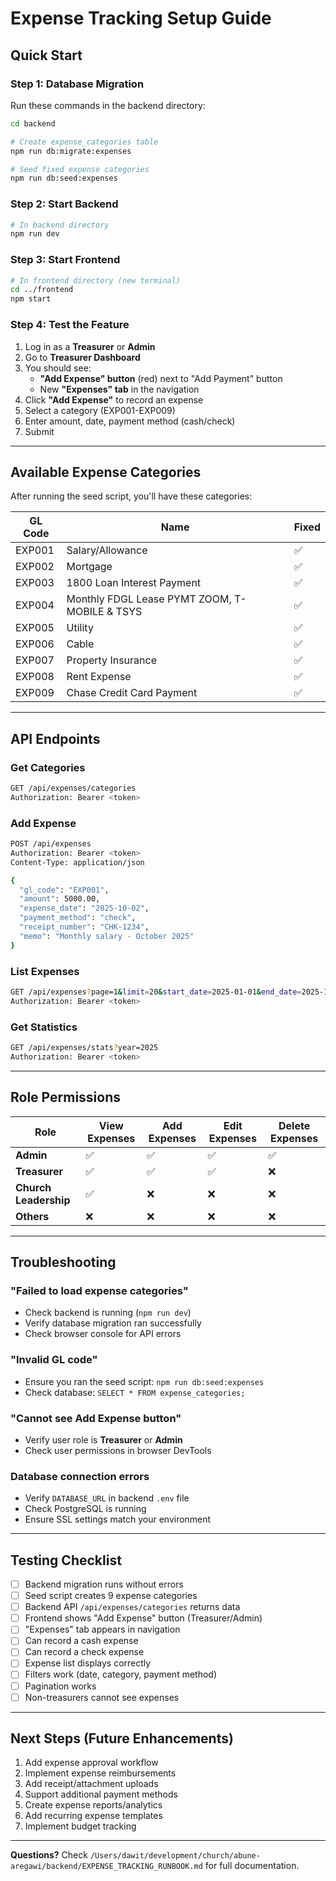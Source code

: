 # Expense Tracking Setup Guide

## Quick Start

### Step 1: Database Migration

Run these commands in the backend directory:

```bash
cd backend

# Create expense_categories table
npm run db:migrate:expenses

# Seed fixed expense categories
npm run db:seed:expenses
```

### Step 2: Start Backend

```bash
# In backend directory
npm run dev
```

### Step 3: Start Frontend

```bash
# In frontend directory (new terminal)
cd ../frontend
npm start
```

### Step 4: Test the Feature

1. Log in as a **Treasurer** or **Admin**
2. Go to **Treasurer Dashboard**
3. You should see:
   - **"Add Expense" button** (red) next to "Add Payment" button
   - New **"Expenses" tab** in the navigation
4. Click **"Add Expense"** to record an expense
5. Select a category (EXP001-EXP009)
6. Enter amount, date, payment method (cash/check)
7. Submit

---

## Available Expense Categories

After running the seed script, you'll have these categories:

| GL Code | Name | Fixed |
|---------|------|-------|
| EXP001 | Salary/Allowance | ✅ |
| EXP002 | Mortgage | ✅ |
| EXP003 | 1800 Loan Interest Payment | ✅ |
| EXP004 | Monthly FDGL Lease PYMT ZOOM, T-MOBILE & TSYS | ✅ |
| EXP005 | Utility | ✅ |
| EXP006 | Cable | ✅ |
| EXP007 | Property Insurance | ✅ |
| EXP008 | Rent Expense | ✅ |
| EXP009 | Chase Credit Card Payment | ✅ |

---

## API Endpoints

### Get Categories
```bash
GET /api/expenses/categories
Authorization: Bearer <token>
```

### Add Expense
```bash
POST /api/expenses
Authorization: Bearer <token>
Content-Type: application/json

{
  "gl_code": "EXP001",
  "amount": 5000.00,
  "expense_date": "2025-10-02",
  "payment_method": "check",
  "receipt_number": "CHK-1234",
  "memo": "Monthly salary - October 2025"
}
```

### List Expenses
```bash
GET /api/expenses?page=1&limit=20&start_date=2025-01-01&end_date=2025-12-31
Authorization: Bearer <token>
```

### Get Statistics
```bash
GET /api/expenses/stats?year=2025
Authorization: Bearer <token>
```

---

## Role Permissions

| Role | View Expenses | Add Expenses | Edit Expenses | Delete Expenses |
|------|---------------|--------------|---------------|-----------------|
| **Admin** | ✅ | ✅ | ✅ | ✅ |
| **Treasurer** | ✅ | ✅ | ✅ | ❌ |
| **Church Leadership** | ✅ | ❌ | ❌ | ❌ |
| **Others** | ❌ | ❌ | ❌ | ❌ |

---

## Troubleshooting

### "Failed to load expense categories"
- Check backend is running (`npm run dev`)
- Verify database migration ran successfully
- Check browser console for API errors

### "Invalid GL code"
- Ensure you ran the seed script: `npm run db:seed:expenses`
- Check database: `SELECT * FROM expense_categories;`

### "Cannot see Add Expense button"
- Verify user role is **Treasurer** or **Admin**
- Check user permissions in browser DevTools

### Database connection errors
- Verify `DATABASE_URL` in backend `.env` file
- Check PostgreSQL is running
- Ensure SSL settings match your environment

---

## Testing Checklist

- [ ] Backend migration runs without errors
- [ ] Seed script creates 9 expense categories
- [ ] Backend API `/api/expenses/categories` returns data
- [ ] Frontend shows "Add Expense" button (Treasurer/Admin)
- [ ] "Expenses" tab appears in navigation
- [ ] Can record a cash expense
- [ ] Can record a check expense
- [ ] Expense list displays correctly
- [ ] Filters work (date, category, payment method)
- [ ] Pagination works
- [ ] Non-treasurers cannot see expenses

---

## Next Steps (Future Enhancements)

1. Add expense approval workflow
2. Implement expense reimbursements
3. Add receipt/attachment uploads
4. Support additional payment methods
5. Create expense reports/analytics
6. Add recurring expense templates
7. Implement budget tracking

---

**Questions?** Check `/Users/dawit/development/church/abune-aregawi/backend/EXPENSE_TRACKING_RUNBOOK.md` for full documentation.
